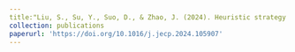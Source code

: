 ```yaml
---
title:"Liu, S., Su, Y., Suo, D., & Zhao, J. (2024). Heuristic strategy of intuitive statistical inferences in 7 - to 10 - year - old children. _Journal of Experimental Child Psychology_, _242_, 105907. https://doi.org/10.1016/j.jecp.2024.105907"
collection: publications
paperurl: 'https://doi.org/10.1016/j.jecp.2024.105907'
---
```

